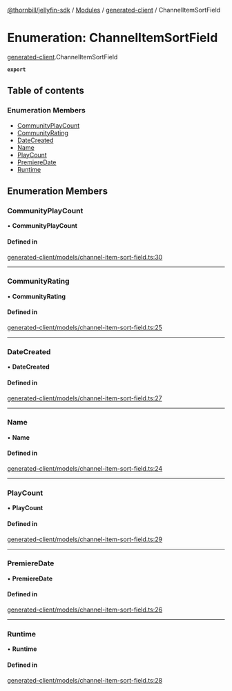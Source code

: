 [@thornbill/jellyfin-sdk](../README.md) / [Modules](../modules.md) / [generated-client](../modules/generated_client.md) / ChannelItemSortField

# Enumeration: ChannelItemSortField

[generated-client](../modules/generated_client.md).ChannelItemSortField

**`export`**

## Table of contents

### Enumeration Members

- [CommunityPlayCount](generated_client.ChannelItemSortField.md#communityplaycount)
- [CommunityRating](generated_client.ChannelItemSortField.md#communityrating)
- [DateCreated](generated_client.ChannelItemSortField.md#datecreated)
- [Name](generated_client.ChannelItemSortField.md#name)
- [PlayCount](generated_client.ChannelItemSortField.md#playcount)
- [PremiereDate](generated_client.ChannelItemSortField.md#premieredate)
- [Runtime](generated_client.ChannelItemSortField.md#runtime)

## Enumeration Members

### CommunityPlayCount

• **CommunityPlayCount**

#### Defined in

[generated-client/models/channel-item-sort-field.ts:30](https://github.com/jellyfin/jellyfin-sdk-typescript/blob/7402732/src/generated-client/models/channel-item-sort-field.ts#L30)

___

### CommunityRating

• **CommunityRating**

#### Defined in

[generated-client/models/channel-item-sort-field.ts:25](https://github.com/jellyfin/jellyfin-sdk-typescript/blob/7402732/src/generated-client/models/channel-item-sort-field.ts#L25)

___

### DateCreated

• **DateCreated**

#### Defined in

[generated-client/models/channel-item-sort-field.ts:27](https://github.com/jellyfin/jellyfin-sdk-typescript/blob/7402732/src/generated-client/models/channel-item-sort-field.ts#L27)

___

### Name

• **Name**

#### Defined in

[generated-client/models/channel-item-sort-field.ts:24](https://github.com/jellyfin/jellyfin-sdk-typescript/blob/7402732/src/generated-client/models/channel-item-sort-field.ts#L24)

___

### PlayCount

• **PlayCount**

#### Defined in

[generated-client/models/channel-item-sort-field.ts:29](https://github.com/jellyfin/jellyfin-sdk-typescript/blob/7402732/src/generated-client/models/channel-item-sort-field.ts#L29)

___

### PremiereDate

• **PremiereDate**

#### Defined in

[generated-client/models/channel-item-sort-field.ts:26](https://github.com/jellyfin/jellyfin-sdk-typescript/blob/7402732/src/generated-client/models/channel-item-sort-field.ts#L26)

___

### Runtime

• **Runtime**

#### Defined in

[generated-client/models/channel-item-sort-field.ts:28](https://github.com/jellyfin/jellyfin-sdk-typescript/blob/7402732/src/generated-client/models/channel-item-sort-field.ts#L28)
